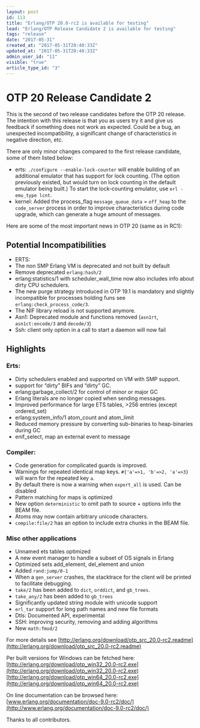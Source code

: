 ```yaml
---
layout: post
id: 113
title: "Erlang/OTP 20.0-rc2 is available for testing"
lead: "Erlang/OTP Release Candidate 2 is available for testing"
tags: "release"
date: "2017-05-31"
created_at: "2017-05-31T20:40:33Z"
updated_at: "2017-05-31T20:40:33Z"
admin_user_id: "11"
visible: "true"
article_type_id: "3"
---
```


# OTP 20 Release Candidate 2

This is the second of two release candidates before the OTP 20 release. The intention with this release is that you as users try it and give us feedback if something does not work as expected. Could be a bug, an unexpected incompatibility, a significant change of characteristics in negative direction, etc.

There are only minor changes compared to the first release candidate, some of them listed below:
* erts: `./configure --enable-lock-counter` will enable building of an additional emulator that has support for
 lock counting. (The option previously existed, but would turn on lock counting in the default emulator
 being built.) To start the lock-counting emulator, use `erl -emu_type lcnt`.
* kernel: Added the process_flag `message_queue_data` = `off_heap` to the `code_server` process in order to
 improve characteristics during code upgrade, which can generate a huge amount of messages.

Here are some of the most important news in OTP 20 (same as in RC1):

## Potential Incompatibilities
* ERTS:
* The non SMP Erlang VM is deprecated and not built by default
* Remove deprecated `erlang:hash/2`
* erlang:statistics/1 with scheduler_wall_time now also includes info about dirty CPU schedulers.
* The new purge strategy introduced in OTP 19.1 is mandatory and slightly incompatible for processes holding funs
 see `erlang:check_process_code/3`.
* The NIF library reload is not supported anymore.
* Asn1: Deprecated module and functions removed (`asn1rt`, `asn1ct:encode/3` and `decode/3`)
* Ssh: client only option in a call to start a daemon will now fail

## Highlights

### Erts:
* Dirty schedulers enabled and supported on VM with SMP support.
* support for “dirty” BIFs and “dirty” GC.
* erlang:garbage_collect/2 for control of minor or major GC
* Erlang literals are no longer copied when sending messages.
* Improved performance for large ETS tables, >256 entries (except ordered_set)
* erlang:system_info/1 atom_count and atom_limit
* Reduced memory pressure by converting sub-binaries to heap-binaries during GC
* enif_select, map an external event to message

### Compiler:
* Code generation for complicated guards is improved.
* Warnings for repeated identical map keys. `#{'a'=>1, 'b'=>2, 'a'=>3}` will warn for the repeated key `a`.
* By default there is now a warning when `export_all` is used. Can be disabled
* Pattern matching for maps is optimized
* New option `deterministic` to omit path to source + options info the BEAM file.
* Atoms may now contain arbitrary unicode characters.
* `compile:file/2` has an option to include extra chunks in the BEAM file.

### Misc other applications
* Unnamed ets tables optimized
* A new event manager to handle a subset of OS signals in Erlang
* Optimized sets add_element, del_element and union
* Added `rand:jump/0-1`
* When a `gen_server` crashes, the stacktrace for the client will be printed to facilitate debugging.
* `take/2` has been added to `dict`, `orddict`, and `gb_trees`.
* `take_any/2` has been added to `gb_trees`
* Significantly updated string module with unicode support
* `erl_tar` support for long path names and new file formats
* Dtls: Documented API, experimental
* SSH: improving security, removing and adding algorithms
* New `math:fmod/2`

For more details see
[http://erlang.org/download/otp_src_20.0-rc2.readme](http://erlang.org/download/otp_src_20.0-rc2.readme)

Per built versions for Windows can be fetched here:
[http://erlang.org/download/otp_win32_20.0-rc2.exe](http://erlang.org/download/otp_win32_20.0-rc2.exe)
[http://erlang.org/download/otp_win64_20.0-rc2.exe](http://erlang.org/download/otp_win64_20.0-rc2.exe)

On line documentation can be browsed here:
[www.erlang.org/documentation/doc-9.0-rc2/doc/](http://www.erlang.org/documentation/doc-9.0-rc2/doc/)

Thanks to all contributors.
